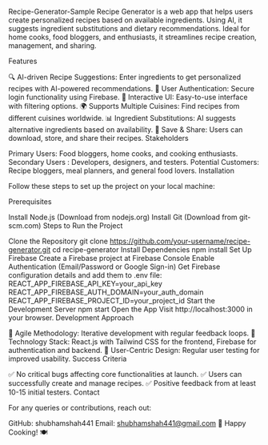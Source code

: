 Recipe-Generator-Sample
Recipe Generator is a web app that helps users create personalized recipes based on available ingredients. Using AI, it suggests ingredient substitutions and dietary recommendations. Ideal for home cooks, food bloggers, and enthusiasts, it streamlines recipe creation, management, and sharing.

Features

🔍 AI-driven Recipe Suggestions: Enter ingredients to get personalized recipes with AI-powered recommendations.
🔐 User Authentication: Secure login functionality using Firebase.
🎨 Interactive UI: Easy-to-use interface with filtering options.
🌍 Supports Multiple Cuisines: Find recipes from different cuisines worldwide.
📊 Ingredient Substitutions: AI suggests alternative ingredients based on availability.
💾 Save & Share: Users can download, store, and share their recipes.
Stakeholders

Primary Users: Food bloggers, home cooks, and cooking enthusiasts.
Secondary Users : Developers, designers, and testers.
Potential Customers: Recipe bloggers, meal planners, and general food lovers.
Installation

Follow these steps to set up the project on your local machine:

Prerequisites

Install Node.js (Download from nodejs.org)
Install Git (Download from git-scm.com)
Steps to Run the Project

Clone the Repository
git clone https://github.com/your-username/recipe-generator.git
cd recipe-generator
Install Dependencies
npm install
Set Up Firebase
Create a Firebase project at Firebase Console
Enable Authentication (Email/Password or Google Sign-in)
Get Firebase configuration details and add them to .env file:
REACT_APP_FIREBASE_API_KEY=your_api_key
REACT_APP_FIREBASE_AUTH_DOMAIN=your_auth_domain
REACT_APP_FIREBASE_PROJECT_ID=your_project_id
Start the Development Server
npm start
Open the App
Visit http://localhost:3000 in your browser.
Development Approach

📌 Agile Methodology: Iterative development with regular feedback loops.
🚀 Technology Stack: React.js with Tailwind CSS for the frontend, Firebase for authentication and backend.
🔄 User-Centric Design: Regular user testing for improved usability.
Success Criteria

✅ No critical bugs affecting core functionalities at launch.
✅ Users can successfully create and manage recipes.
✅ Positive feedback from at least 10-15 initial testers.
Contact

For any queries or contributions, reach out:

GitHub: shubhamshah441
Email: shubhamshah441@gmail.com
🚀 Happy Cooking! 🍽️
